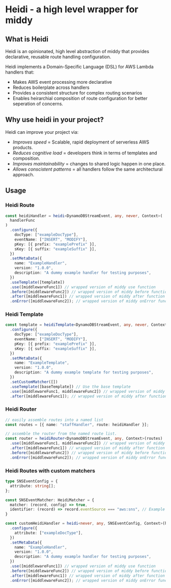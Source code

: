 # Heidi - a high level wrapper for middy

## What is Heidi
Heidi is an opinionated, high level abstraction of middy that provides declarative, reusable route handling configuration.

Heidi implements a Domain-Specific Language (DSL) for AWS Lambda handlers that:
- Makes AWS event processing more declarative
- Reduces boilerplate across handlers
- Provides a consistent structure for complex routing scenarios
- Enables heirarchial composition of route configuration for better seperation of concerns.

## Why use heidi in your project?

Heidi can improve your project via: 
- *Improves speed* = Scalable, rapid deployment of serverless AWS products.
- *Reduces cognitive load* = developers think in terms of templates and composition.
- *Improves maintainability* = changes to shared logic happen in one place.
- *Allows conscistent patterns* = all handlers follow the same architectural approach.

## Usage 

### Heidi Route

```typescript
const heidiHandler = heidi<DynamoDBStreamEvent, any, never, Context>(
  handlerFunc
)
  .configure({
    docType: ["exampleDocType"],
    eventName: ["INSERT", "MODIFY"],
    pKey: [{ prefix: "examplePrefix" }],
    sKey: [{ suffix: "exampleSuffix" }],
  })
  .setMetaData({
    name: "ExampleHandler",
    version: "1.0.0",
    description: "A dummy example handler for testing purposes",
  })
  .useTemplate([template])
  .use([middlewareFunc1]) // wrapped version of middy use function
  .before([middlewareFunc2]) // wrapped version of middy before function
  .after([middlewareFunc1]) // wrapped version of middy after function
  .onError([middlewareFunc2]); // wrapped version of middy onError function

```

### Heidi Template

```typescript
const template = heidiTemplate<DynamoDBStreamEvent, any, never, Context>() 
  .configure({
    docType: ["exampleDocType"],
    eventName: ["INSERT", "MODIFY"],
    pKey: [{ prefix: "examplePrefix" }],
    sKey: [{ suffix: "exampleSuffix" }],
  })
  .setMetaData({
    name: "ExampleTemplate",
    version: "1.0.0",
    description: "A dummy example template for testing purposes",
  })
  .setCustomMatcher([])
  .useTemplate([baseTemplate]) // Use the base template
  .use([middlewareFunc1, middlewareFunc2]) // wrapped version of middy use function
  .after([middlewareFunc1]); // wrapped version of middy after function

```

### Heidi Router 
```typescript
// easily assemble routes into a named list
const routes = [{ name: "staffHandler", route: heidiHandler }];

// assemble the router from the named route list.
const router = heidiRouter<DynamoDBStreamEvent, any, Context>(routes)
  .use([middlewareFunc1, middlewareFunc2]) // wrapped version of middy use function
  .after([middlewareFunc1]) // wrapped version of middy after function
  .before([middlewareFunc2]) // wrapped version of middy before function
  .onError([middlewareFunc2]); // wrapped version of middy onError function
```

### Heidi Routes with custom matchers

```typescript
type SNSEventConfig = {
  attribute: string[];
};

const SNSEventMatcher: HeidiMatcher = {
  matcher: (record, config) => true,
  identifier: (record) => record.eventSource === "aws:sns", // Example identifier, replace with actual logic
}

const customHeidiHandler = heidi<never, any, SNSEventConfig, Context>(handlerFunc)
  .configure({
    attribute: ["exampleDocType"],
  })
  .setMetaData({
    name: "ExampleHandler",
    version: "1.0.0",
    description: "A dummy example handler for testing purposes",
  })
  .use([middlewareFunc1]) // wrapped version of middy use function
  .before([middlewareFunc2]) // wrapped version of middy before function
  .after([middlewareFunc1]) // wrapped version of middy after function
  .onError([middlewareFunc2]); // wrapped version of middy onError function
```


